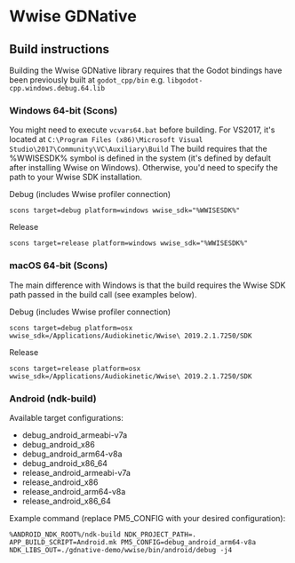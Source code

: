 # Wwise GDNative

## Build instructions

Building the Wwise GDNative library requires that the Godot bindings have been previously built at `godot_cpp/bin` e.g. `libgodot-cpp.windows.debug.64.lib`

### Windows 64-bit (Scons)

You might need to execute `vcvars64.bat` before building. For VS2017, it's located at `C:\Program Files (x86)\Microsoft Visual Studio\2017\Community\VC\Auxiliary\Build`
The build requires that the %WWISESDK% symbol is defined in the system (it's defined by default after installing Wwise on Windows). Otherwise, you'd need to specify the path to your Wwise SDK installation.

Debug (includes Wwise profiler connection)

```
scons target=debug platform=windows wwise_sdk="%WWISESDK%"
```

Release

```
scons target=release platform=windows wwise_sdk="%WWISESDK%"
```

### macOS 64-bit (Scons)

The main difference with Windows is that the build requires the Wwise SDK path passed in the build call (see examples below).

Debug (includes Wwise profiler connection)

```
scons target=debug platform=osx wwise_sdk=/Applications/Audiokinetic/Wwise\ 2019.2.1.7250/SDK
```

Release

```
scons target=release platform=osx wwise_sdk=/Applications/Audiokinetic/Wwise\ 2019.2.1.7250/SDK
```

### Android (ndk-build)

Available target configurations:
* debug_android_armeabi-v7a
* debug_android_x86
* debug_android_arm64-v8a
* debug_android_x86_64
* release_android_armeabi-v7a
* release_android_x86
* release_android_arm64-v8a
* release_android_x86_64

Example command (replace PM5_CONFIG with your desired configuration):

```
%ANDROID_NDK_ROOT%/ndk-build NDK_PROJECT_PATH=. APP_BUILD_SCRIPT=Android.mk PM5_CONFIG=debug_android_arm64-v8a NDK_LIBS_OUT=./gdnative-demo/wwise/bin/android/debug -j4
```
